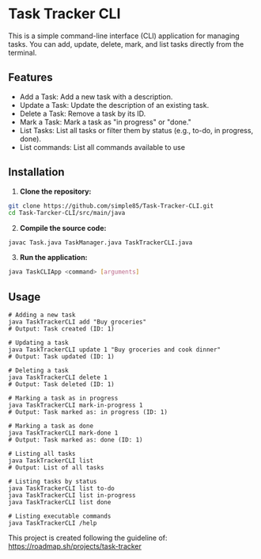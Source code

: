 # Task Tracker CLI

This is a simple command-line interface (CLI) application for managing tasks. You can add, update, delete, mark, and list tasks directly from the terminal.

## Features

- Add a Task: Add a new task with a description.
- Update a Task: Update the description of an existing task.
- Delete a Task: Remove a task by its ID.
- Mark a Task: Mark a task as "in progress" or "done."
- List Tasks: List all tasks or filter them by status (e.g., to-do, in progress, done).
- List commands: List all commands available to use

## Installation

1. **Clone the repository:**
  
```bash
git clone https://github.com/simple85/Task-Tracker-CLI.git
cd Task-Tarcker-CLI/src/main/java
```
2. **Compile the source code:**

```
javac Task.java TaskManager.java TaskTrackerCLI.java
```
3. **Run the application:**

```bash
java TaskCLIApp <command> [arguments]
```

## Usage
```
# Adding a new task
java TaskTrackerCLI add "Buy groceries"
# Output: Task created (ID: 1)

# Updating a task
java TaskTrackerCLI update 1 "Buy groceries and cook dinner"
# Output: Task updated (ID: 1)

# Deleting a task
java TaskTrackerCLI delete 1
# Output: Task deleted (ID: 1)

# Marking a task as in progress
java TaskTrackerCLI mark-in-progress 1
# Output: Task marked as: in progress (ID: 1)

# Marking a task as done
java TaskTrackerCLI mark-done 1
# Output: Task marked as: done (ID: 1)

# Listing all tasks
java TaskTrackerCLI list
# Output: List of all tasks

# Listing tasks by status
java TaskTrackerCLI list to-do
java TaskTrackerCLI list in-progress
java TaskTrackerCLI list done

# Listing executable commands
java TaskTrackerCLI /help
```

This project is created following the guideline of: https://roadmap.sh/projects/task-tracker

